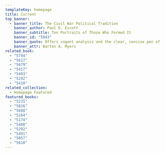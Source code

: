 ```yaml
---
templateKey: homepage
title: Current
top_banner:
  - banner_title: The Civil War Political Tradition
    banner_author: Paul D. Escott
    banner_subtitle: Ten Portraits of Those Who Formed It
    banner_id: "5843"
    banner_quote: Offers cogent analysis and the clear, concise pen of a practiced master
    banner_attr: Barton A. Myers
related_book:
  - "5744"
  - "5617"
  - "5679"
  - "5417"
  - "5493"
  - "5292"
  - "5410"
related_collection:
  - Homepage Featured
featured_books:
  - "5231"
  - "5816"
  - "5688"
  - "5264"
  - "5174"
  - "5488"
  - "5292"
  - "5491"
  - "5057"
  - "5818"
---
```

